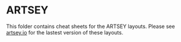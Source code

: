 # ARTSEY

This folder contains cheat sheets for the ARTSEY layouts. Please see [artsey.io](https://www.artsey.io) for the lastest version of these layouts.
